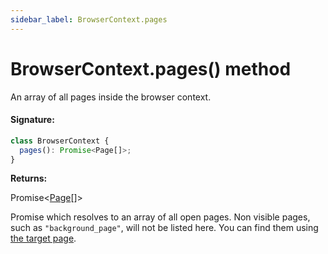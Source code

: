 ```yaml
---
sidebar_label: BrowserContext.pages
---
```


# BrowserContext.pages() method

An array of all pages inside the browser context.

#### Signature:

```typescript
class BrowserContext {
  pages(): Promise<Page[]>;
}
```

**Returns:**

Promise&lt;[Page](./puppeteer.page.md)\[\]&gt;

Promise which resolves to an array of all open pages. Non visible pages, such as `"background_page"`, will not be listed here. You can find them using [the target page](./puppeteer.target.page.md).
